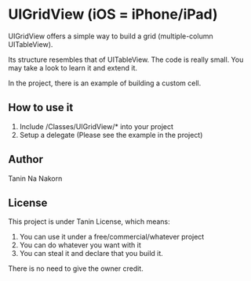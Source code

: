 UIGridView (iOS = iPhone/iPad)
========================

UIGridView offers a simple way to build a grid (multiple-column UITableView).

Its structure resembles that of UITableView. The code is really small. You may take a look to learn it and extend it.

In the project, there is an example of building a custom cell.

How to use it
------------------------
1. Include /Classes/UIGridView/* into your project
2. Setup a delegate (Please see the example in the project)

Author
------------------------
Tanin Na Nakorn

License
------------------------
This project is under Tanin License, which means:

1. You can use it under a free/commercial/whatever project
2. You can do whatever you want with it
3. You can steal it and declare that you build it.

There is no need to give the owner credit.
